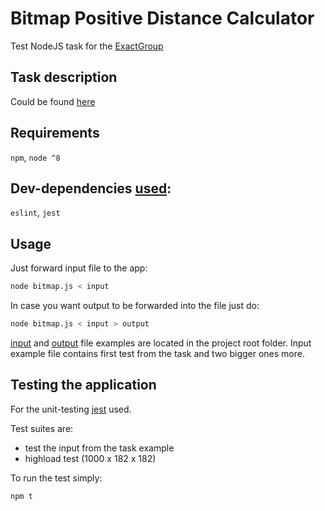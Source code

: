 # Bitmap Positive Distance Calculator
Test NodeJS task for the [ExactGroup](http://exactgroup.pl/)

## Task description
Could be found [here](TASK.md)

## Requirements
`npm`, `node ^8`

## Dev-dependencies [used](package.json):
`eslint`, `jest`

## Usage
Just forward input file to the app:
```bash
node bitmap.js < input
```

In case you want output to be forwarded into the file just do:
```bash
node bitmap.js < input > output
```

[input](input) and [output](output) file examples are located in the project root folder. Input example file contains first test from the task and two bigger ones more.

## Testing the application
For the unit-testing [jest](https://jestjs.io/) used. 

Test suites are: 
- test the input from the task example 
- highload test (1000 x 182 x 182)

To run the test simply:
```bash
npm t
```
